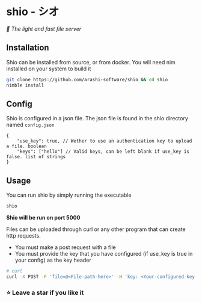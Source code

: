 # shio - シオ
*👑 The light and fast file server* 

## Installation
Shio can be installed from source, or from docker. You will need nim installed on your system to build it
```sh
git clone https://github.com/arashi-software/shio && cd shio
nimble install
```

## Config
Shio is configured in a json file. The json file is found in the shio directory named `config.json`
```json5
{
    "use_key": true, // Wether to use an authentication key to upload a file. boolean
    "keys": ["hello"] // Valid keys, can be left blank if use_key is false. list of strings
}
```

## Usage
You can run shio by simply running the executable
```sh
shio
```

**Shio will be run on port 5000**

Files can be uploaded through curl or any other program that can create http requests.
- You must make a post request with a file
- You must provide the key that you have configured (if use_key is true in your config) as the key header
```sh
# curl
curl -X POST -F 'file=@<File-path-here>' -H 'key: <Your-configured-key-here>' <shio-url>
```

### ⭐ Leave a star if you like it
